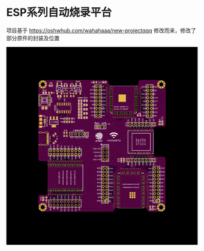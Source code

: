 # ESP系列自动烧录平台

项目基于 https://oshwhub.com/wahahaaa/new-projectqqq 修改而来，修改了部分原件的封装及位置

![预览图](./2D-preview_2024-12-23.png)
